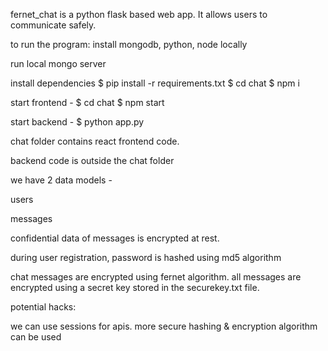 fernet_chat is a python flask based web app.
It allows users to communicate safely.

to run the program:
install mongodb, python, node locally

run local mongo server

install dependencies
$ pip install -r requirements.txt
$ cd chat
$ npm i

start frontend -
$ cd chat
$ npm start

start backend -
$ python app.py

chat folder contains react frontend code.

backend code is outside the chat folder

we have 2 data models -

users

messages

confidential data of messages is encrypted at rest.

during user registration, password is hashed using md5 algorithm

chat messages are encrypted using fernet algorithm. all messages are encrypted using a secret key stored in the securekey.txt file.

potential hacks:

we can use sessions for apis.
more secure hashing & encryption algorithm can be used
